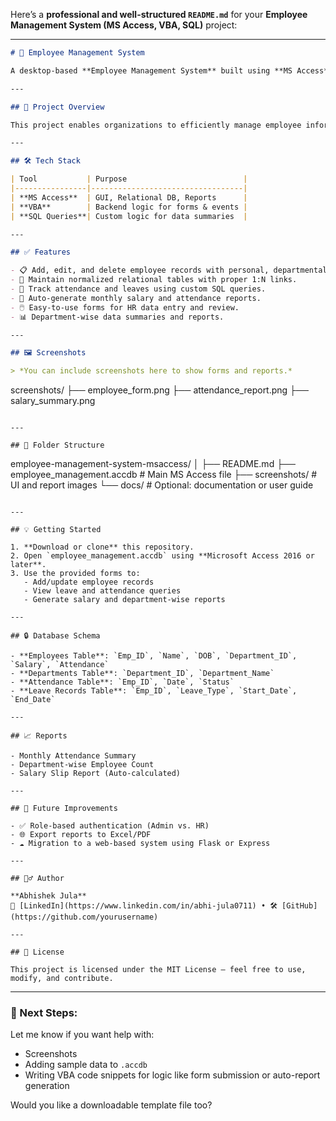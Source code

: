 Here’s a **professional and well-structured `README.md`** for your **Employee Management System (MS Access, VBA, SQL)** project:

---

```markdown
# 👥 Employee Management System

A desktop-based **Employee Management System** built using **MS Access**, **VBA**, and **SQL Queries**, designed to streamline HR operations including employee data entry, attendance tracking, leave management, and salary report generation — all within a user-friendly interface.

---

## 🚀 Project Overview

This project enables organizations to efficiently manage employee information and automate repetitive HR tasks. It uses relational database principles and forms-driven input with backend automation to ensure data consistency and operational efficiency.

---

## 🛠 Tech Stack

| Tool           | Purpose                          |
|----------------|----------------------------------|
| **MS Access**  | GUI, Relational DB, Reports      |
| **VBA**        | Backend logic for forms & events |
| **SQL Queries**| Custom logic for data summaries  |

---

## ✅ Features

- 📋 Add, edit, and delete employee records with personal, departmental, and salary details.
- 🔄 Maintain normalized relational tables with proper 1:N links.
- 📅 Track attendance and leaves using custom SQL queries.
- 🧾 Auto-generate monthly salary and attendance reports.
- 🖱️ Easy-to-use forms for HR data entry and review.
- 📊 Department-wise data summaries and reports.

---

## 🖼️ Screenshots

> *You can include screenshots here to show forms and reports.*

```

screenshots/
├── employee\_form.png
├── attendance\_report.png
├── salary\_summary.png

```

---

## 📁 Folder Structure

```

employee-management-system-msaccess/
│
├── README.md
├── employee\_management.accdb      # Main MS Access file
├── screenshots/                   # UI and report images
└── docs/                          # Optional: documentation or user guide

```

---

## 💡 Getting Started

1. **Download or clone** this repository.
2. Open `employee_management.accdb` using **Microsoft Access 2016 or later**.
3. Use the provided forms to:
   - Add/update employee records
   - View leave and attendance queries
   - Generate salary and department-wise reports

---

## 🔒 Database Schema

- **Employees Table**: `Emp_ID`, `Name`, `DOB`, `Department_ID`, `Salary`, `Attendance`
- **Departments Table**: `Department_ID`, `Department_Name`
- **Attendance Table**: `Emp_ID`, `Date`, `Status`
- **Leave Records Table**: `Emp_ID`, `Leave_Type`, `Start_Date`, `End_Date`

---

## 📈 Reports

- Monthly Attendance Summary
- Department-wise Employee Count
- Salary Slip Report (Auto-calculated)

---

## 📌 Future Improvements

- ✅ Role-based authentication (Admin vs. HR)
- 🌐 Export reports to Excel/PDF
- ☁️ Migration to a web-based system using Flask or Express

---

## 🙋‍♂️ Author

**Abhishek Jula**  
📧 [LinkedIn](https://www.linkedin.com/in/abhi-jula0711) • 🛠 [GitHub](https://github.com/yourusername)

---

## 📜 License

This project is licensed under the MIT License — feel free to use, modify, and contribute.

```

---

### 📌 Next Steps:

Let me know if you want help with:

* Screenshots
* Adding sample data to `.accdb`
* Writing VBA code snippets for logic like form submission or auto-report generation

Would you like a downloadable template file too?
